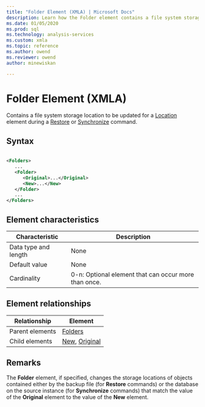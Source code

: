 ```yaml
---
title: "Folder Element (XMLA) | Microsoft Docs"
description: Learn how the Folder element contains a file system storage location to be updated for a Location element during a Restore or Synchronize command.
ms.date: 01/05/2020
ms.prod: sql
ms.technology: analysis-services
ms.custom: xmla
ms.topic: reference
ms.author: owend
ms.reviewer: owend
author: minewiskan

---
```

# Folder Element (XMLA)

  Contains a file system storage location to be updated for a [Location](../xml-elements-properties/location-element-xmla.md) element during a [Restore](../xml-elements-commands/restore-element-xmla.md) or [Synchronize](../xml-elements-commands/synchronize-element-xmla.md) command.  
  
## Syntax  
  
```xml  
  
<Folders>  
   ...  
   <Folder>  
      <Original>...</Original>  
      <New>...</New>  
   </Folder>  
   ...  
</Folders>  
```  
  
## Element characteristics  
  
|Characteristic|Description|  
|--------------------|-----------------|  
|Data type and length|None|  
|Default value|None|  
|Cardinality|0-n: Optional element that can occur more than once.|  
  
## Element relationships  
  
|Relationship|Element|  
|------------------|-------------|  
|Parent elements|[Folders](../xml-elements-properties/folders-element-xmla.md)|  
|Child elements|[New](../xml-elements-properties/new-element-xmla.md), [Original](../xml-elements-properties/original-element-xmla.md)|  
  
## Remarks  
 The **Folder** element, if specified, changes the storage locations of objects contained either by the backup file (for **Restore** commands) or the database on the source instance (for **Synchronize** commands) that match the value of the **Original** element to the value of the **New** element.